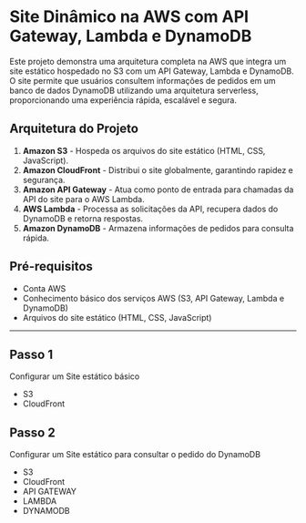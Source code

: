 # Site Dinâmico na AWS com API Gateway, Lambda e DynamoDB

Este projeto demonstra uma arquitetura completa na AWS que integra um site estático hospedado no S3 com um API Gateway, Lambda e DynamoDB. O site permite que usuários consultem informações de pedidos em um banco de dados DynamoDB utilizando uma arquitetura serverless, proporcionando uma experiência rápida, escalável e segura.

## Arquitetura do Projeto

1. **Amazon S3** - Hospeda os arquivos do site estático (HTML, CSS, JavaScript).
2. **Amazon CloudFront** - Distribui o site globalmente, garantindo rapidez e segurança.
3. **Amazon API Gateway** - Atua como ponto de entrada para chamadas da API do site para o AWS Lambda.
4. **AWS Lambda** - Processa as solicitações da API, recupera dados do DynamoDB e retorna respostas.
5. **Amazon DynamoDB** - Armazena informações de pedidos para consulta rápida.

## Pré-requisitos

- Conta AWS
- Conhecimento básico dos serviços AWS (S3, API Gateway, Lambda e DynamoDB)
- Arquivos do site estático (HTML, CSS, JavaScript)

---

## Passo 1

Configurar um Site estático básico

- S3
- CloudFront

## Passo 2

Configurar um Site estático para consultar o pedido do DynamoDB

- S3
- CloudFront
- API GATEWAY
- LAMBDA
- DYNAMODB
